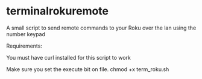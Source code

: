 # terminalrokuremote
A small script to send remote commands to your Roku over the lan using the number keypad

Requirements:

You must have curl installed for this script to work

Make sure you set the execute bit on file.    chmod +x term_roku.sh
